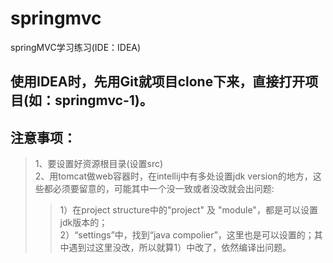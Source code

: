 # springmvc
springMVC学习练习(IDE：IDEA)

## 使用IDEA时，先用Git就项目clone下来，直接打开项目(如：springmvc-1)。
## 注意事项：
> 1、要设置好资源根目录(设置src)  
> 2、用tomcat做web容器时，在intellij中有多处设置jdk version的地方，这些都必须要留意的，可能其中一个没一致或者没改就会出问题:
>> 1）在project structure中的"project" 及 "module"，都是可以设置jdk版本的；  
>> 2）“settings”中，找到“java compolier”，这里也是可以设置的；其中遇到过这里没改，所以就算1）中改了，依然编译出问题。 
